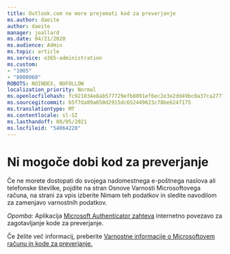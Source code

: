 ```yaml
---
title: Outlook.com ne more prejemati kod za preverjanje
ms.author: daeite
author: daeite
manager: joallard
ms.date: 04/21/2020
ms.audience: Admin
ms.topic: article
ms.service: o365-administration
ms.custom:
- "1005"
- "8000060"
ROBOTS: NOINDEX, NOFOLLOW
localization_priority: Normal
ms.openlocfilehash: fc921034e8ab577729efb8091ef6ec2e3e2dd49bc0a37ca27771b68756260c32
ms.sourcegitcommit: b5f7da89a650d2915dc652449623c78be6247175
ms.translationtype: MT
ms.contentlocale: sl-SI
ms.lasthandoff: 08/05/2021
ms.locfileid: "54064220"
---
```

# <a name="cant-get-verification-codes"></a>Ni mogoče dobi kod za preverjanje

Če ne morete dostopati do svojega nadomestnega e-poštnega naslova ali  telefonske številke, pojdite na stran Osnove Varnosti Microsoftovega računa, na strani za vpis izberite Nimam teh podatkov in sledite navodilom za zamenjavo varnostnih podatkov. [](https://account.microsoft.com/security)

*Opomba:* Aplikacija [Microsoft Authenticator zahteva](https://go.microsoft.com/fwlink/?linkid=2016117) internetno povezavo za zagotavljanje kode za preverjanje.

Če želite več informacij, preberite [Varnostne informacije o Microsoftovem računu in kode za preverjanje.](https://support.microsoft.com/help/12428/)